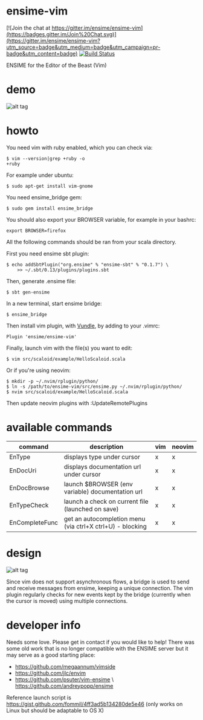 
# ensime-vim

[![Join the chat at https://gitter.im/ensime/ensime-vim](https://badges.gitter.im/Join%20Chat.svg)](https://gitter.im/ensime/ensime-vim?utm_source=badge&utm_medium=badge&utm_campaign=pr-badge&utm_content=badge)
[![Build Status](https://drone.io/github.com/yazgoo/ensime-vim/status.png)](https://drone.io/github.com/yazgoo/ensime-vim/latest)

ENSIME for the Editor of the Beast (Vim)

# demo

![alt tag](https://raw.github.com/yazgoo/ensime-vim/master/doc/demo.gif)

# howto

You need vim with ruby enabled, which you can check via:

    $ vim --version|grep +ruby -o
    +ruby

For example under ubuntu:
    
    $ sudo apt-get install vim-gnome

You need ensime\_bridge gem:

    $ sudo gem install ensime_bridge

You should also export your BROWSER variable, for example in your bashrc:

    export BROWSER=firefox

All the following commands should be ran from your scala directory.

First you need ensime sbt plugin:    
    
    $ echo addSbtPlugin("org.ensime" % "ensime-sbt" % "0.1.7") \
        >> ~/.sbt/0.13/plugins/plugins.sbt

Then, generate .ensime file:

    $ sbt gen-ensime

In a new terminal, start ensime bridge:

    $ ensime_bridge

Then install vim plugin, with [Vundle](https://github.com/VundleVim/Vundle.vim),
by adding to your .vimrc:

    Plugin 'ensime/ensime-vim'

Finally, launch vim with the file(s) you want to edit:

    $ vim src/scaloid/example/HelloScaloid.scala

Or if you're using neovim:

    $ mkdir -p ~/.nvim/rplugin/python/
    $ ln -s /path/to/ensime-vim/src/ensime.py ~/.nvim/rplugin/python/
    $ nvim src/scaloid/example/HelloScaloid.scala

Then update neovim plugins with :UpdateRemotePlugins

# available commands


command         |   description                                                | vim | neovim
----------------|--------------------------------------------------------------|-----|-------
EnType          | displays type under cursor                                   |  x  |   x
EnDocUri        | displays documentation url under cursor                      |  x  |   x
EnDocBrowse     | launch $BROWSER (env variable) documentation url             |  x  |   x
EnTypeCheck     | launch a check on current file (launched on save)            |  x  |   x
EnCompleteFunc  | get an autocompletion menu (via ctrl+X ctrl+U) - blocking    |  x  |   x


# design

![alt tag](https://raw.github.com/yazgoo/ensime-vim/master/doc/ensime-vim.png)

Since vim does not support asynchronous flows,
a bridge is used to send and receive messages from ensime,
keeping a unique connection.
The vim plugin regularly checks for new events kept by the bridge 
(currently when the cursor is moved) using multiple connections.

# developer info

Needs some love. Please get in contact if you would like to help! There was some old work that is no longer compatible with the ENSIME server but it may serve as a good starting place:

* https://github.com/megaannum/vimside
* https://github.com/jlc/envim
* https://github.com/psuter/vim-ensime \ https://github.com/andreypopp/ensime

Reference launch script is https://gist.github.com/fommil/4ff3ad5b134280de5e46 (only works on Linux but should be adaptable to OS X)

